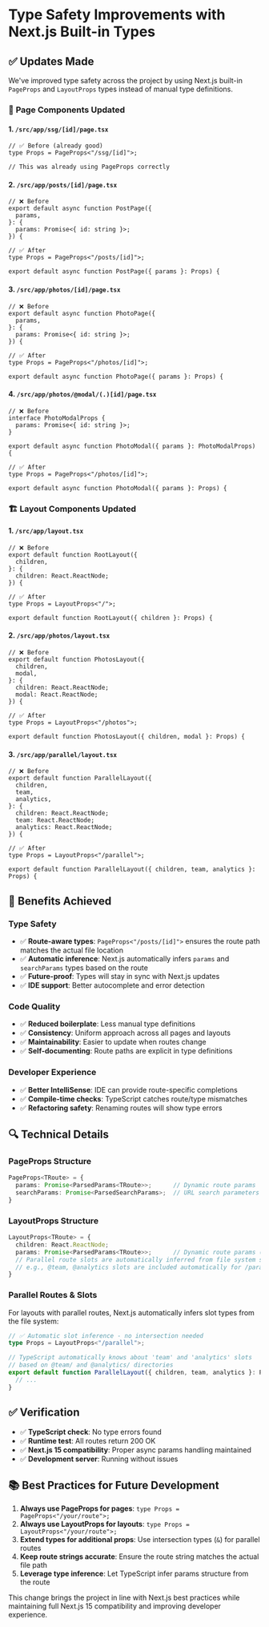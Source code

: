 # Type Safety Improvements with Next.js Built-in Types

## ✅ Updates Made

We've improved type safety across the project by using Next.js built-in `PageProps` and `LayoutProps` types instead of manual type definitions.

### 📄 **Page Components Updated**

#### 1. `/src/app/ssg/[id]/page.tsx`

```tsx
// ✅ Before (already good)
type Props = PageProps<"/ssg/[id]">;

// This was already using PageProps correctly
```

#### 2. `/src/app/posts/[id]/page.tsx`

```tsx
// ❌ Before
export default async function PostPage({
  params,
}: {
  params: Promise<{ id: string }>;
}) {

// ✅ After
type Props = PageProps<"/posts/[id]">;

export default async function PostPage({ params }: Props) {
```

#### 3. `/src/app/photos/[id]/page.tsx`

```tsx
// ❌ Before
export default async function PhotoPage({
  params,
}: {
  params: Promise<{ id: string }>;
}) {

// ✅ After
type Props = PageProps<"/photos/[id]">;

export default async function PhotoPage({ params }: Props) {
```

#### 4. `/src/app/photos/@modal/(.)[id]/page.tsx`

```tsx
// ❌ Before
interface PhotoModalProps {
  params: Promise<{ id: string }>;
}

export default async function PhotoModal({ params }: PhotoModalProps) {

// ✅ After
type Props = PageProps<"/photos/[id]">;

export default async function PhotoModal({ params }: Props) {
```

### 🏗️ **Layout Components Updated**

#### 1. `/src/app/layout.tsx`

```tsx
// ❌ Before
export default function RootLayout({
  children,
}: {
  children: React.ReactNode;
}) {

// ✅ After
type Props = LayoutProps<"/">;

export default function RootLayout({ children }: Props) {
```

#### 2. `/src/app/photos/layout.tsx`

```tsx
// ❌ Before
export default function PhotosLayout({
  children,
  modal,
}: {
  children: React.ReactNode;
  modal: React.ReactNode;
}) {

// ✅ After
type Props = LayoutProps<"/photos">;

export default function PhotosLayout({ children, modal }: Props) {
```

#### 3. `/src/app/parallel/layout.tsx`

```tsx
// ❌ Before
export default function ParallelLayout({
  children,
  team,
  analytics,
}: {
  children: React.ReactNode;
  team: React.ReactNode;
  analytics: React.ReactNode;
}) {

// ✅ After
type Props = LayoutProps<"/parallel">;

export default function ParallelLayout({ children, team, analytics }: Props) {
```

## 🎯 **Benefits Achieved**

### **Type Safety**

- ✅ **Route-aware types**: `PageProps<"/posts/[id]">` ensures the route path matches the actual file location
- ✅ **Automatic inference**: Next.js automatically infers `params` and `searchParams` types based on the route
- ✅ **Future-proof**: Types will stay in sync with Next.js updates
- ✅ **IDE support**: Better autocomplete and error detection

### **Code Quality**

- ✅ **Reduced boilerplate**: Less manual type definitions
- ✅ **Consistency**: Uniform approach across all pages and layouts
- ✅ **Maintainability**: Easier to update when routes change
- ✅ **Self-documenting**: Route paths are explicit in type definitions

### **Developer Experience**

- ✅ **Better IntelliSense**: IDE can provide route-specific completions
- ✅ **Compile-time checks**: TypeScript catches route/type mismatches
- ✅ **Refactoring safety**: Renaming routes will show type errors

## 🔍 **Technical Details**

### **PageProps Structure**

```typescript
PageProps<TRoute> = {
  params: Promise<ParsedParams<TRoute>>;      // Dynamic route params
  searchParams: Promise<ParsedSearchParams>;  // URL search parameters
}
```

### **LayoutProps Structure**

```typescript
LayoutProps<TRoute> = {
  children: React.ReactNode;
  params: Promise<ParsedParams<TRoute>>;      // Dynamic route params (if any)
  // Parallel route slots are automatically inferred from file system structure
  // e.g., @team, @analytics slots are included automatically for /parallel route
}
```

### **Parallel Routes & Slots**

For layouts with parallel routes, Next.js automatically infers slot types from the file system:

```typescript
// ✅ Automatic slot inference - no intersection needed
type Props = LayoutProps<"/parallel">;

// TypeScript automatically knows about 'team' and 'analytics' slots
// based on @team/ and @analytics/ directories
export default function ParallelLayout({ children, team, analytics }: Props) {
  // ...
}
```

## ✅ **Verification**

- ✅ **TypeScript check**: No type errors found
- ✅ **Runtime test**: All routes return 200 OK
- ✅ **Next.js 15 compatibility**: Proper async params handling maintained
- ✅ **Development server**: Running without issues

## 📚 **Best Practices for Future Development**

1. **Always use PageProps for pages**: `type Props = PageProps<"/your/route">;`
2. **Always use LayoutProps for layouts**: `type Props = LayoutProps<"/your/route">;`
3. **Extend types for additional props**: Use intersection types (`&`) for parallel routes
4. **Keep route strings accurate**: Ensure the route string matches the actual file path
5. **Leverage type inference**: Let TypeScript infer params structure from the route

This change brings the project in line with Next.js best practices while maintaining full Next.js 15 compatibility and improving developer experience.
